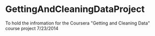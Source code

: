 GettingAndCleaningDataProject
=============================

To hold the infromation for the Coursera "Getting and Cleaning Data" course project 7/23/2014
